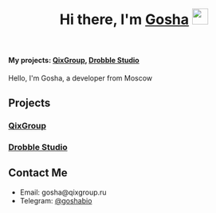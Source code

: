 
<body>
  <header>
    <h1>Hi there, I'm <a href="https:/t.me/goshabio" target="_blank">Gosha</a> 
    <img src="https://github.com/blackcater/blackcater/raw/main/images/Hi.gif" height="32"/></h1>
  </header>
  <div class="container">
    <h4><b>My projects:</b> <a href="https://qixgroup.ru">QixGroup</a>, <a href="https://drobble.studio">Drobble Studio</a></h4>
    <p>
      Hello, I'm Gosha, a developer from Moscow
    </p>
    <h2>Projects</h2>
    <h3><a href="https://qixgroup.ru">QixGroup</a></h3>
    <h3><a href="https://drobble.studio">Drobble Studio</a></h3>
    <h2>Contact Me</h2>
    <ul>
      <li>Email: gosha@qixgroup.ru</li>
      <li>Telegram: <a href="https:/t.me/goshabio">@goshabio</a></li>
    </ul>
  </div>
</body>
</html>
